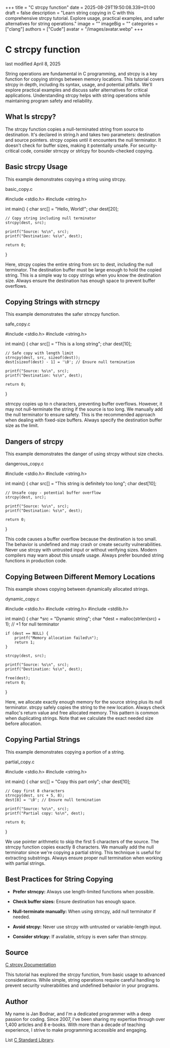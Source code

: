 +++
title = "C strcpy function"
date = 2025-08-29T19:50:08.339+01:00
draft = false
description = "Learn string copying in C with this comprehensive strcpy tutorial. Explore usage, practical examples, and safer alternatives for string operations."
image = ""
imageBig = ""
categories = ["clang"]
authors = ["Cude"]
avatar = "/images/avatar.webp"
+++

# C strcpy function

last modified April 8, 2025

String operations are fundamental in C programming, and strcpy is a
key function for copying strings between memory locations. This tutorial covers
strcpy in depth, including its syntax, usage, and potential
pitfalls. We'll explore practical examples and discuss safer alternatives for
critical applications. Understanding strcpy helps with string
operations while maintaining program safety and reliability.

## What Is strcpy?

The strcpy function copies a null-terminated string from source to
destination. It's declared in string.h and takes two parameters:
destination and source pointers. strcpy copies until it encounters
the null terminator. It doesn't check for buffer sizes, making it potentially
unsafe. For security-critical code, consider strncpy or
strlcpy for bounds-checked copying.

## Basic strcpy Usage

This example demonstrates copying a string using strcpy.

basic_copy.c
  

#include &lt;stdio.h&gt;
#include &lt;string.h&gt;

int main() {
    char src[] = "Hello, World!";
    char dest[20];

    // Copy string including null terminator
    strcpy(dest, src);

    printf("Source: %s\n", src);
    printf("Destination: %s\n", dest);

    return 0;
}

Here, strcpy copies the entire string from src to
dest, including the null terminator. The destination buffer must be
large enough to hold the copied string. This is a simple way to copy strings
when you know the destination size. Always ensure the destination has enough
space to prevent buffer overflows.

## Copying Strings with strncpy

This example demonstrates the safer strncpy function.

safe_copy.c
  

#include &lt;stdio.h&gt;
#include &lt;string.h&gt;

int main() {
    char src[] = "This is a long string";
    char dest[10];
    
    // Safe copy with length limit
    strncpy(dest, src, sizeof(dest));
    dest[sizeof(dest) - 1] = '\0'; // Ensure null termination

    printf("Source: %s\n", src);
    printf("Destination: %s\n", dest);

    return 0;
}

strncpy copies up to n characters, preventing buffer
overflows. However, it may not null-terminate the string if the source is too
long. We manually add the null terminator to ensure safety. This is the
recommended approach when dealing with fixed-size buffers. Always specify the
destination buffer size as the limit.

## Dangers of strcpy

This example demonstrates the danger of using strcpy without size
checks.

dangerous_copy.c
  

#include &lt;stdio.h&gt;
#include &lt;string.h&gt;

int main() {
    char src[] = "This string is definitely too long";
    char dest[10];
    
    // Unsafe copy - potential buffer overflow
    strcpy(dest, src);

    printf("Source: %s\n", src);
    printf("Destination: %s\n", dest);

    return 0;
}

This code causes a buffer overflow because the destination is too small. The
behavior is undefined and may crash or create security vulnerabilities. Never use
strcpy with untrusted input or without verifying sizes. Modern
compilers may warn about this unsafe usage. Always prefer bounded string
functions in production code.

## Copying Between Different Memory Locations

This example shows copying between dynamically allocated strings.

dynamic_copy.c
  

#include &lt;stdio.h&gt;
#include &lt;string.h&gt;
#include &lt;stdlib.h&gt;

int main() {
    char *src = "Dynamic string";
    char *dest = malloc(strlen(src) + 1); // +1 for null terminator
    
    if (dest == NULL) {
        printf("Memory allocation failed\n");
        return 1;
    }

    strcpy(dest, src);

    printf("Source: %s\n", src);
    printf("Destination: %s\n", dest);

    free(dest);
    return 0;
}

Here, we allocate exactly enough memory for the source string plus its null
terminator. strcpy safely copies the string to the new location.
Always check malloc's return value and free allocated memory. This pattern is
common when duplicating strings. Note that we calculate the exact needed size
before allocation.

## Copying Partial Strings

This example demonstrates copying a portion of a string.

partial_copy.c
  

#include &lt;stdio.h&gt;
#include &lt;string.h&gt;

int main() {
    char src[] = "Copy this part only";
    char dest[10];
    
    // Copy first 8 characters
    strncpy(dest, src + 5, 8);
    dest[8] = '\0'; // Ensure null termination

    printf("Source: %s\n", src);
    printf("Partial copy: %s\n", dest);

    return 0;
}

We use pointer arithmetic to skip the first 5 characters of the source. The
strncpy function copies exactly 8 characters. We manually add the
null terminator since we're copying a partial string. This technique is useful
for extracting substrings. Always ensure proper null termination when working
with partial strings.

## Best Practices for String Copying

- **Prefer strncpy:** Always use length-limited functions when possible.

- **Check buffer sizes:** Ensure destination has enough space.

- **Null-terminate manually:** When using strncpy, add null terminator if needed.

- **Avoid strcpy:** Never use strcpy with untrusted or variable-length input.

- **Consider strlcpy:** If available, strlcpy is even safer than strncpy.

## Source

[C strcpy Documentation](https://en.cppreference.com/w/c/string/byte/strcpy)

This tutorial has explored the strcpy function, from basic usage to
advanced considerations. While simple, string operations require careful handling
to prevent security vulnerabilities and undefined behavior in your programs.

## Author

My name is Jan Bodnar, and I'm a dedicated programmer with a deep passion for
coding. Since 2007, I've been sharing my expertise through over 1,400 articles
and 8 e-books. With more than a decade of teaching experience, I strive to make
programming accessible and engaging.

List [C Standard Library](/all/#clang-std).